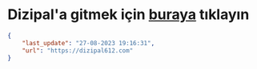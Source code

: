 # Dizipal'a gitmek için [buraya](https://dizipal612.com) tıklayın
    
```json
{
    "last_update": "27-08-2023 19:16:31",
    "url": "https://dizipal612.com"
}
```